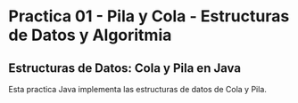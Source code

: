 # Practica 01 - Pila y Cola - Estructuras de Datos y Algoritmia

## Estructuras de Datos: Cola y Pila en Java

Esta practica Java implementa las estructuras de datos de Cola y Pila.
